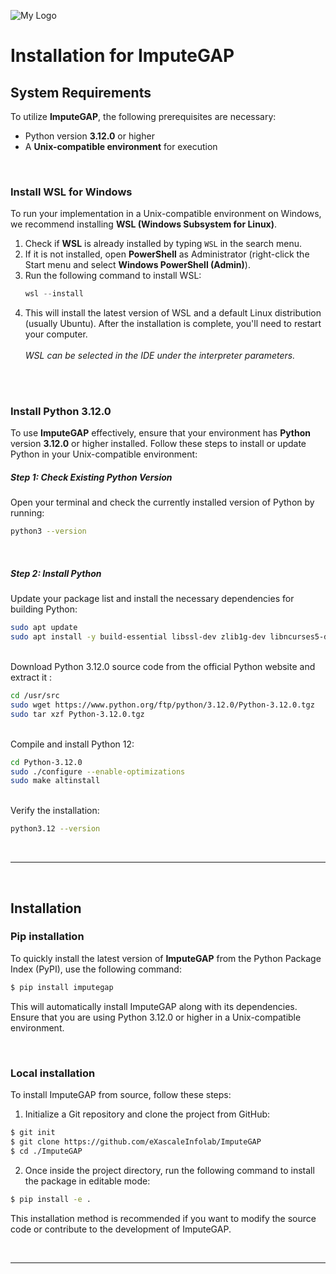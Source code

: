 ![My Logo](https://www.naterscreations.com/imputegap/logo_imputegab.png)


# Installation for ImputeGAP

## System Requirements

To utilize **ImputeGAP**, the following prerequisites are necessary:

- Python version **3.12.0** or higher
- A **Unix-compatible environment** for execution

<br />


### Install WSL for Windows
To run your implementation in a Unix-compatible environment on Windows, we recommend installing **WSL (Windows Subsystem for Linux)**.

1. Check if **WSL** is already installed by typing `WSL` in the search menu.
2. If it is not installed, open **PowerShell** as Administrator (right-click the Start menu and select **Windows PowerShell (Admin)**).
3. Run the following command to install WSL:
   ```powershell
   wsl --install
   
3. This will install the latest version of WSL and a default Linux distribution (usually Ubuntu). After the installation is complete, you'll need to restart your computer.
<br><br>
*WSL can be selected in the IDE under the interpreter parameters.*

<br><br>

### Install Python 3.12.0

To use **ImputeGAP** effectively, ensure that your environment has **Python** version **3.12.0** or higher installed. Follow these steps to install or update Python in your Unix-compatible environment:

##### Step 1: Check Existing Python Version

Open your terminal and check the currently installed version of Python by running:

```bash
python3 --version
```
<br>

##### Step 2: Install Python
Update your package list and install the necessary dependencies for building Python:
```bash
sudo apt update
sudo apt install -y build-essential libssl-dev zlib1g-dev libncurses5-dev libncursesw5-dev libreadline-dev libsqlite3-dev libgdbm-dev libdb5.3-dev libbz2-dev libexpat1-dev liblzma-dev tk-dev python3-tk libopenblas0
```
<br>
Download Python 3.12.0 source code from the official Python website and extract it :

```bash
cd /usr/src
sudo wget https://www.python.org/ftp/python/3.12.0/Python-3.12.0.tgz
sudo tar xzf Python-3.12.0.tgz
```
<br>
Compile and install Python 12:

```bash
cd Python-3.12.0
sudo ./configure --enable-optimizations
sudo make altinstall
```
<br>
Verify the installation:

```bash
python3.12 --version
```


<br /><hr /><br />

## Installation



### Pip installation

To quickly install the latest version of **ImputeGAP** from the Python Package Index (PyPI), use the following command:

```bash
$ pip install imputegap
``` 

This will automatically install ImputeGAP along with its dependencies. Ensure that you are using Python 3.12.0 or higher in a Unix-compatible environment.

<br />


### Local installation
To install ImputeGAP from source, follow these steps:

1) Initialize a Git repository and clone the project from GitHub:

```bash
$ git init
$ git clone https://github.com/eXascaleInfolab/ImputeGAP
$ cd ./ImputeGAP
``` 

2) Once inside the project directory, run the following command to install the package in editable mode:


```bash
$ pip install -e .
``` 

This installation method is recommended if you want to modify the source code or contribute to the development of ImputeGAP.

<br /><hr /><br />